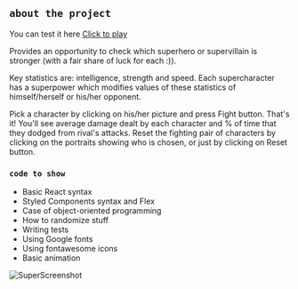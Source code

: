 ## `about the project`

You can test it here [Click to play](https://superhuman-battle-react.herokuapp.com/) 

Provides an opportunity to check which superhero or supervillain is stronger (with a fair share of luck for each :)).

Key statistics are: intelligence, strength and speed. 
Each supercharacter has a superpower which modifies values of these statistics of himself/herself or his/her opponent.

Pick a character by clicking on his/her picture and press Fight button. That's it! You'll see average damage dealt by each character and % of time that they dodged from rival's attacks.
Reset the fighting pair of characters by clicking on the portraits showing who is chosen, or just by clicking on Reset button.

### `code to show`

* Basic React syntax
* Styled Components syntax and Flex
* Case of object-oriented programming
* How to randomize stuff
* Writing tests
* Using Google fonts
* Using fontawesome icons
* Basic animation

![SuperScreenshot](https://i.ibb.co/RDmMPFY/Superheroes.png)
